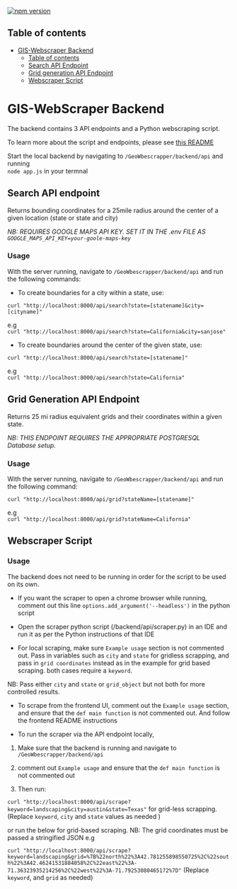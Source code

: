 [![npm version](https://badge.fury.io/js/npm.svg)](https://badge.fury.io/js/npm)

## Table of contents

- [GIS-Webscraper Backend](#gis-webscraper-backend)
    * [Table of contents](#table-of-contents)
    * [Search API Endpoint](#search-api-endpoint)
    * [Grid generation API Endpoint](#grid-generation-api-endpoint)
    * [Webscraper Script](#webscraper-script)

# GIS-WebScraper Backend

The backend contains 3 API endpoints and a Python webscraping script.

To learn more about the script and endpoints, please see [this README](../README.md)

Start the local backend by navigating to `/GeoWbescrapper/backend/api` and running  
`node app.js` in your termnal

## Search API endpoint

Returns bounding coordinates for a 25mile radius around the center of a given location (state or state and city)

*NB: REQUIRES GOOGLE MAPS API KEY. SET IT IN THE .env FILE AS `GOOGLE_MAPS_API_KEY=your-goole-maps-key`*

### Usage

 With the server running, navigate to `/GeoWbescrapper/backend/api` and run the following commands:

 - To create boundaries for a city within a state, use:

  `curl "http://localhost:8000/api/search?state=[statename]&city=[cityname]"`

e.g  
 `curl "http://localhost:8000/api/search?state=California&city=sanjose"`

 - To create boundaries around the center of the given state, use:

`curl "http://localhost:8000/api/search?state=[statename]"`

e.g  
`curl "http://localhost:8000/api/search?state=California"`

## Grid Generation API Endpoint

Returns 25 mi radius equivalent grids and their coordinates within a given state.

*NB: THIS ENDPOINT REQUIRES THE APPROPRIATE POSTGRESQL Database setup.*

### Usage

 With the server running, navigate to `/GeoWbescrapper/backend/api` and run the following command:

  `curl "http://localhost:8000/api/grid?stateName=[statename]"`

e.g  
 `curl "http://localhost:8000/api/grid?stateName=California"`

## Webscraper Script

### Usage

The backend does not need to be running in order for the script to be used on its own.

- If you want the scraper to open a chrome browser while running, comment out this line `options.add_argument('--headless')` in the python script

- Open the scraper python script (/backend/api/scraper.py) in an IDE and run it as per the Python instructions of that IDE

- For local scraping, make sure `Example usage` section is not commented out. Pass in variables such as `city` and `state` for gridless scrapping, and pass in `grid coordinates` instead as in the example for grid based scraping. both cases require a `keyword`.

NB: Pass either `city` and `state` or `grid_object` but not both for more controlled results.

- To scrape from the frontend UI, comment out the `Example usage` section, and ensure that the `def main function` is not commented out. And follow the frontend README instructions

- To run the scraper via the API endpoint locally, 

1. Make sure that the backend is running and navigate to `/GeoWbescrapper/backend/api`

2. comment out `Example usage` and ensure that the `def main function` is not commented out

3. Then run:

`curl "http://localhost:8000/api/scrape?keyword=landscaping&city=austin&state=Texas"` for grid-less scrapping. (Replace `keyword`, `city` and `state` values as needed )

or run the below for grid-based scraping. NB: The grid coordinates must be passed a stringified JSON e.g

`curl "http://localhost:8000/api/scrape?keyword=landscaping&grid=%7B%22north%22%3A42.781255898550725%2C%22south%22%3A42.46241531884058%2C%22east%22%3A-71.36323935214256%2C%22west%22%3A-71.79253080465172%7D"`
 (Replace `keyword`, and `grid` as needed)